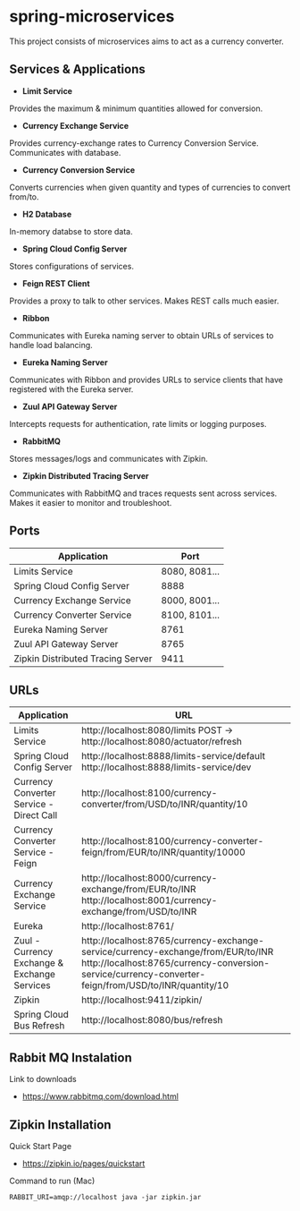 # spring-microservices

This project consists of microservices aims to act as a currency converter.

## Services & Applications

- **Limit Service**

Provides the maximum & minimum quantities allowed for conversion.

- **Currency Exchange Service**

Provides currency-exchange rates to Currency Conversion Service. Communicates with database. 

- **Currency Conversion Service**

Converts currencies when given quantity and types of currencies to convert from/to.

- **H2 Database**

In-memory databse to store data.

- **Spring Cloud Config Server**

Stores configurations of services.

- **Feign REST Client**

Provides a proxy to talk to other services. Makes REST calls much easier.

- **Ribbon**

Communicates with Eureka naming server to obtain URLs of services to handle load balancing.

- **Eureka Naming Server**

Communicates with Ribbon and provides URLs to service clients that have registered with the Eureka server.

- **Zuul API Gateway Server**

Intercepts requests for authentication, rate limits or logging purposes.

- **RabbitMQ**

Stores messages/logs and communicates with Zipkin.

- **Zipkin Distributed Tracing Server**

Communicates with RabbitMQ and traces requests sent across services. Makes it easier to monitor and troubleshoot.

## Ports

|Application|Port  |
|--|--|
| Limits Service | 8080, 8081...  |
| Spring Cloud Config Server | 8888|
| Currency Exchange Service | 8000, 8001...|
| Currency Converter Service | 8100, 8101...|
|Eureka Naming Server | 8761|
| Zuul API Gateway Server | 8765|
| Zipkin Distributed Tracing Server| 9411|

## URLs

|     Application       |     URL          |
| ------------- | ------------- |
| Limits Service | http://localhost:8080/limits POST -> http://localhost:8080/actuator/refresh|
|Spring Cloud Config Server| http://localhost:8888/limits-service/default http://localhost:8888/limits-service/dev |
|  Currency Converter Service - Direct Call| http://localhost:8100/currency-converter/from/USD/to/INR/quantity/10|
|  Currency Converter Service - Feign| http://localhost:8100/currency-converter-feign/from/EUR/to/INR/quantity/10000|
| Currency Exchange Service | http://localhost:8000/currency-exchange/from/EUR/to/INR http://localhost:8001/currency-exchange/from/USD/to/INR|
| Eureka | http://localhost:8761/|
| Zuul - Currency Exchange & Exchange Services | http://localhost:8765/currency-exchange-service/currency-exchange/from/EUR/to/INR http://localhost:8765/currency-conversion-service/currency-converter-feign/from/USD/to/INR/quantity/10|
| Zipkin | http://localhost:9411/zipkin/ |
| Spring Cloud Bus Refresh | http://localhost:8080/bus/refresh |

## Rabbit MQ Instalation

Link to downloads
- https://www.rabbitmq.com/download.html

## Zipkin Installation

Quick Start Page
- https://zipkin.io/pages/quickstart

Command to run (Mac)
```
RABBIT_URI=amqp://localhost java -jar zipkin.jar
```
